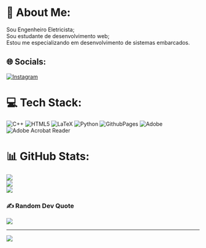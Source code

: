 # 💫 About Me:
Sou Engenheiro Eletricista;<br>Sou estudante de desenvolvimento web;<br>Estou me especializando em desenvolvimento de sistemas embarcados.


## 🌐 Socials:
[![Instagram](https://img.shields.io/badge/Instagram-%23E4405F.svg?logo=Instagram&logoColor=white)](https://instagram.com/https://www.instagram.com/eng.danillofernandes/?hl=pt-br) 

# 💻 Tech Stack:
![C++](https://img.shields.io/badge/c++-%2300599C.svg?style=flat&logo=c%2B%2B&logoColor=white) ![HTML5](https://img.shields.io/badge/html5-%23E34F26.svg?style=flat&logo=html5&logoColor=white) ![LaTeX](https://img.shields.io/badge/latex-%23008080.svg?style=flat&logo=latex&logoColor=white) ![Python](https://img.shields.io/badge/python-3670A0?style=flat&logo=python&logoColor=ffdd54) ![GithubPages](https://img.shields.io/badge/github%20pages-121013?style=flat&logo=github&logoColor=white) ![Adobe](https://img.shields.io/badge/adobe-%23FF0000.svg?style=flat&logo=adobe&logoColor=white) ![Adobe Acrobat Reader](https://img.shields.io/badge/Adobe%20Acrobat%20Reader-EC1C24.svg?style=flat&logo=Adobe%20Acrobat%20Reader&logoColor=white)
# 📊 GitHub Stats:
![](https://github-readme-stats.vercel.app/api?username=HaltFeller&theme=blue-green&hide_border=false&include_all_commits=false&count_private=false)<br/>
![](https://github-readme-streak-stats.herokuapp.com/?user=HaltFeller&theme=blue-green&hide_border=false)<br/>
![](https://github-readme-stats.vercel.app/api/top-langs/?username=HaltFeller&theme=blue-green&hide_border=false&include_all_commits=false&count_private=false&layout=compact)

### ✍️ Random Dev Quote
![](https://quotes-github-readme.vercel.app/api?type=horizontal&theme=radical)

---
[![](https://visitcount.itsvg.in/api?id=HaltFeller&icon=0&color=0)](https://visitcount.itsvg.in)

<!-- Proudly created with GPRM ( https://gprm.itsvg.in ) -->